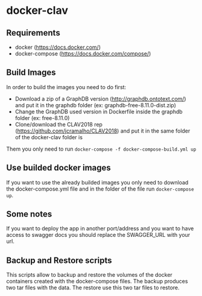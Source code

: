 # docker-clav

## Requirements

- docker (https://docs.docker.com/)
- docker-compose (https://docs.docker.com/compose/)

## Build Images

In order to build the images you need to do first:
- Download a zip of a GraphDB version (http://graphdb.ontotext.com/) and put it in the graphdb folder (ex: graphdb-free-8.11.0-dist.zip)
- Change the GraphDB used version in Dockerfile inside the graphdb folder (ex: free-8.11.0)
- Clone/download the CLAV2018 rep (https://github.com/jcramalho/CLAV2018) and put it in the same folder of the docker-clav folder is

Them you only need to run `docker-compose -f docker-compose-build.yml up`

## Use builded docker images

If you want to use the already builded images you only need to download the docker-compose.yml file and in the folder of the file run `docker-compose up`.

## Some notes

If you want to deploy the app in another port/address and you want to have access to swagger docs you should replace the SWAGGER_URL with your url.

## Backup and Restore scripts

This scripts allow to backup and restore the volumes of the docker containers created with the docker-compose files. The backup produces two tar files with the data. The restore use this two tar files to restore.
